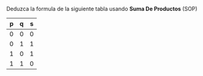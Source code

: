Deduzca la formula de la siguiente tabla usando **Suma De Productos** (SOP)


|p    | q   | s |
|:---:|:---:|:---:|
|0    |  0  | 0 |
|0    |  1  | 1 |
|1    |  0  | 1 |
|1    |  1  | 0 |